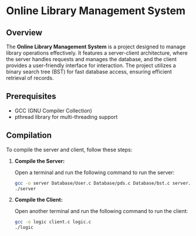 # Online Library Management System

## Overview

The **Online Library Management System** is a project designed to manage library operations effectively. It features a server-client architecture, where the server handles requests and manages the database, and the client provides a user-friendly interface for interaction. The project utilizes a binary search tree (BST) for fast database access, ensuring efficient retrieval of records.

## Prerequisites

- GCC (GNU Compiler Collection)
- pthread library for multi-threading support

## Compilation

To compile the server and client, follow these steps:

1. **Compile the Server:**

   Open a terminal and run the following command to run the server:

   ```bash
   gcc -o server Database/User.c Database/pds.c Database/bst.c server.c -lpthread
   ./server
   
 2. **Compile the Client:**

    Open another terminal  and run the following command to run the client:
       ```bash
     gcc -o logic client.c logic.c
     ./logic


